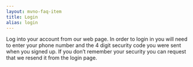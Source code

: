 ```yaml
---
layout: mvno-faq-item
title: Login
alias: login
---
```


Log into your account from our web page.  In order to login in you will need to enter your phone number and the 4 digit security code you were sent when you signed up.  If you don’t remember your security you can request that we resend it from the login page.
